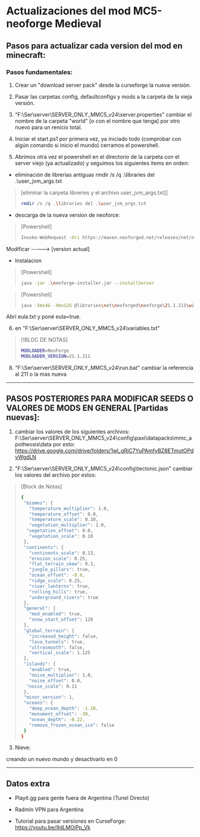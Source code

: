 # Actualizaciones del mod MC5-neoforge Medieval

## Pasos para actualizar cada version del mod en minecraft:


### Pasos fundamentales:
1. Crear un "download server pack" desde la curseforge la nueva versión.

2. Pasar las carpetas config, defaultconfigs y mods a la carpeta de la vieja versión.

3. "F:\Ser\server\SERVER_ONLY_MMC5_v24\server.properties" cambiar el nombre de la carpeta "world" [o con el nombre que tenga] por otro nuevo para un renicio total.

4. Iniciar el start.ps1 por primera vez, ya iniciado todo (comprobar con algún comando si inicio el mundo) cerramos el powershell.

5. Abrimos otra vez el powershell en el directorio de la carpeta con el server viejo (ya actualizado) y seguimos los siguientes items en orden:

- eliminación de librerias antiguas rmdir /s /q .\libraries del .\user_jvm_args.txt
> [eliminar la carpeta libreries y el archivo user_jvm_args.txt]]
> ```bash
> rmdir /s /q .\libraries del .\user_jvm_args.txt
> ```


- descarga de la nueva version de neoforce:
> [Powershell]  
> ```bash
> Invoke-WebRequest -Uri https://maven.neoforged.net/releases/net/neoforged/neoforge/21.1.211/neoforge-21.1.211-installer.jar -OutFile neoforge-installer.jar
> ```

Modificar -----> [version actual]

- Instalacion

> [Powershell]
> ```bash
> java -jar .\neoforge-installer.jar --installServer
> ```


> [Powershell]
> ```bash
> java -Xms4G -Xmx12G @libraries\net\neoforged\neoforge\21.1.211\win_args.txt nogui
> ```

Abrí eula.txt y poné eula=true. 

6. en "F:\Ser\server\SERVER_ONLY_MMC5_v24\variables.txt" 

> [!BLOC DE NOTAS]
> ```bash
> MODLOADER=NeoForge
> MODLOADER_VERSION=21.1.211
> ```


8. "F:\Ser\server\SERVER_ONLY_MMC5_v24\run.bat"
cambiar la referencia al 211 o la mas nueva

--- 

## PASOS POSTERIORES PARA MODIFICAR SEEDS O VALORES DE MODS EN GENERAL [Partidas nuevas]:

1. cambiar los valores de los siguientes archivos:
F:\Ser\server\SERVER_ONLY_MMC5_v24\config\paxi\datapacks\mmc_apotheosis\data
por esto:
https://drive.google.com/drive/folders/1wl_gRjC7YuPAmfvBZ8ETmutOPdvWgdLN

2. "F:\Ser\server\SERVER_ONLY_MMC5_v24\config\tectonic.json"
cambiar los valores del archivo por estos:


> [Block de Notas]
> ```bash
> {
>  "biomes": {
>    "temperature_multiplier": 1.0,
>    "temperature_offset": 0.0,
>    "temperature_scale": 0.10,
>    "vegetation_multiplier": 1.0,
>   "vegetation_offset": 0.0,
>    "vegetation_scale": 0.10
>  },
>  "continents": {
>    "continents_scale": 0.13,
>    "erosion_scale": 0.25,
>    "flat_terrain_skew": 0.1,
>    "jungle_pillars": true,
>    "ocean_offset": -0.8,
>    "ridge_scale": 0.25,
>    "river_lanterns": true,
>    "rolling_hills": true,
>    "underground_rivers": true
>  },
>  "general": {
>    "mod_enabled": true,
>    "snow_start_offset": 128
>  },
>  "global_terrain": {
>    "increased_height": false,
>    "lava_tunnels": true,
>    "ultrasmooth": false,
>    "vertical_scale": 1.125
>  },
>  "islands": {
>    "enabled": true,
>    "noise_multiplier": 1.0,
>    "noise_offset": 0.0,
>   "noise_scale": 0.11
>  },
>  "minor_version": 1,
>  "oceans": {
>    "deep_ocean_depth": -1.10,
>    "monument_offset": -30,
>    "ocean_depth": -0.22,
>    "remove_frozen_ocean_ice": false
>  }
> }
> ```

3. Nieve:

creando un nuevo mundo y desactivarlo en 0

---

## Datos extra

- Playit.gg para gente fuera de Argentina (Tunel Directo)

- Radmin VPN para Argentina

- Tutorial para pasar versiones en CurseForge: https://youtu.be/9dLMOiPp_Vk
